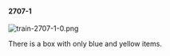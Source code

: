 #### 2707-1
![train-2707-1-0.png](https://github.com/lil-lab/nlvr/raw/master/nlvr/train/images/33/train-2707-1-0.png "train-2707-1-0.png")

There is a box with only blue and yellow items.